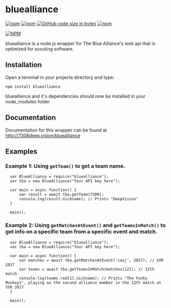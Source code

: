 # bluealliance

[![npm](https://img.shields.io/npm/v/bluealliance.svg)](https://www.npmjs.com/package/bluealliance)
[![npm](https://img.shields.io/npm/dt/bluealliance.svg)](https://www.npmjs.com/package/bluealliance)
[![GitHub code size in bytes](https://img.shields.io/github/languages/code-size/nitroxplunge/bluealliance.svg)](https://github.com/nitroxplunge/bluealliance)
[![npm](https://img.shields.io/npm/l/bluealliance.svg)](https://www.npmjs.com/package/bluealliance)

[![NPM](https://nodei.co/npm/bluealliance.png?downloads=true&downloadRank=true&stars=true)](https://nodei.co/npm/bluealliance/)

bluealliance is a node.js wrapper for The Blue Alliance's web api that is optimized for scouting software.

## Installation

Open a terminal in your projects directory and type:

`npm install bluealliance`

bluealliance and it's dependencies should now be installed in your node_modules folder

## Documentation

Documentation for this wrapper can be found at http://7308deep.vision/bluealliance

## Examples

### Example 1: Using `getTeam()` to get a team name.

```
  var BlueAlliance = require("bluealliance");
  var tba = new BlueAlliance("Your API key here");

  var main = async function() {
      var result = await tba.getTeam(7308);
      console.log(result.nickname); // Prints "DeepVision"
  }

  main();
```

### Example 2: Using `getMatchesAtEvent()` and `getTeamsInMatch()` to get info on a specific team from a specific event and match.

```
  var BlueAlliance = require("bluealliance");
  var tba = new BlueAlliance("Your API key here");

  var main = async function() {
      var matches = await tba.getMatchesAtEvent('casj', 2017); // SVR 2017
      var teams = await tba.getTeamsInMatch(matches[12]); // 12th match
      console.log(teams.red[1].nickname); // Prints "The Funky Monkeys", playing as the second alliance member in the 12th match at SVR 2017
  }

  main();
```
